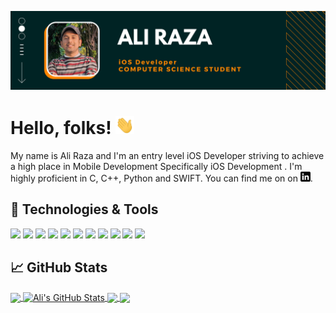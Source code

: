 [![Header](https://raw.githubusercontent.com/alirazamumtaz/alirazamumtaz/master/banner.png "Header")](https://alirazamumtaz.blogspot.com/)

# Hello, folks! <img src="https://raw.githubusercontent.com/alirazamumtaz/alirazamumtaz/master/wave.gif" width="30px">

My name is Ali Raza and I'm an entry level iOS Developer striving to achieve a high place in Mobile Development Specifically iOS Development . I'm highly proficient in C, C++, Python and SWIFT. You can find me on on [![LinkedIn][3.2]][3].

<!-- ## &#x270d; Blog & Writing -->
## 🔧 Technologies & Tools
![](https://img.shields.io/badge/OS-Linux-informational?style=flat&logo=linux&logoColor=white&color=2bbc8a)
![](https://img.shields.io/badge/OS-mac%20os-000000?style=flat&logo=apple&logoColor=white&color=2bbc8a)
![](https://img.shields.io/badge/IDE-Xcode-007ACC?style=flat&logo=Xcode&logoColor=white&color=2bbc8a)
![](https://img.shields.io/badge/Editor-sublime_text-%23575757.svg?&style=flat&logo=sublime-text&logoColor=white&color=2bbc8a)
![](https://img.shields.io/badge/Code-Python-informational?style=flat&logo=python&logoColor=white&color=2bbc8a)
![](https://img.shields.io/badge/Code-C-00599C?style=flat&logo=c&logoColor=white&color=2bbc8a)
![](https://img.shields.io/badge/Code-C%2B%2B-00599C?style=flat&logo=c%2B%2B&logoColor=white&color=2bbc8a)
![](https://img.shields.io/badge/Code-Swift-FA7343?style=flat&logo=swift&logoColor=white&color=2bbc8a)
![](https://img.shields.io/badge/Shell-Bash-informational?style=flat&logo=gnu-bash&logoColor=white&color=2bbc8a)
![](https://img.shields.io/badge/Tools-Docker-informational?style=flat&logo=docker&logoColor=white&color=2bbc8a)
![](https://img.shields.io/badge/Cloud-firebase-ffca28?style=flat&logo=firebase&logoColor=white&color=2bbc8a)

## &#x1f4c8; GitHub Stats

<a href="https://github.com/alirazamumtaz/alirazamumtaz">
  <img align="center" src="https://github-readme-stats.vercel.app/api/top-langs/?username=alirazamumtaz&hide=java,html,tex&title_color=ffffff&text_color=c9cacc&icon_color=2bbc8a&bg_color=1d1f21&langs_count=3" />
</a>
<a href="https://github.com/alirazamumtaz/alirazamumtaz">
  <img align="center" src="https://github-readme-stats.vercel.app/api?username=alirazamumtaz&show_icons=true&line_height=27&count_private=true&title_color=ffffff&text_color=c9cacc&icon_color=2bbc8a&bg_color=1d1f21" alt="Ali's GitHub Stats" />
</a>

<a href="https://github.com/alirazamumtaz/ios-apps">
  <img align="center" src="https://github-readme-stats.vercel.app/api/pin/?username=alirazamumtaz&repo=ios-apps&title_color=ffffff&text_color=c9cacc&icon_color=2bbc8a&bg_color=1d1f21" />
</a>


<a href="https://github.com/alirazamumtaz/hack-assembler">
  <img align="center" src="https://github-readme-stats.vercel.app/api/pin/?username=alirazamumtaz&repo=hack-assembler&title_color=ffffff&text_color=c9cacc&icon_color=2bbc8a&bg_color=1d1f21" />
</a>    

<!-- links to social media icons -->

<!-- icons with padding -->

[1.1]: http://i.imgur.com/tXSoThF.png (twitter icon with padding)
[2.1]: http://i.imgur.com/0o48UoR.png (github icon with padding)

<!-- icons without padding -->

[1.2]: http://i.imgur.com/wWzX9uB.png (twitter icon without padding)
[2.2]: http://i.imgur.com/9I6NRUm.png (github icon without padding)
[3.2]: https://raw.githubusercontent.com/alirazamumtaz/alirazamumtaz/master/linkedin-3-16.png (LinkedIn icon without padding)


<!-- links to your social media accounts -->

[1]: https://twitter.com/alirazamumtaz
[2]: https://github.com/alirazamumtaz
[3]: https://www.linkedin.com/in/alirazamumtaz/


<!-- Resources -->
<!-- Icons: https://simpleicons.org/ -->
<!-- GitHub Stats: https://github.com/anuraghazra/github-readme-stats -->
<!-- Emojis: https://emojipedia.org/emoji/ -->
<!-- HTML Emojis: https://www.fileformat.info/index.htm -->
<!-- Shields: https://shields.io/ -->
